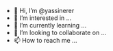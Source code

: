 - 👋 Hi, I’m @yassinerer
- 👀 I’m interested in ...
- 🌱 I’m currently learning ...
- 💞️ I’m looking to collaborate on ...
- 📫 How to reach me ...

<!---
yassinerer/yassinerer is a ✨ special ✨ repository because its `README.md` (this file) appears on your GitHub profile.
You can click the Preview link to take a look at your changes.
--->
